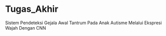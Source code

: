 # Tugas_Akhir
Sistem Pendeteksi Gejala Awal Tantrum Pada Anak Autisme Melalui Ekspresi Wajah Dengan CNN
